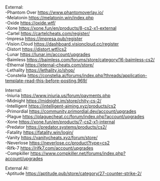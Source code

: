 External:                                                                                                                              
-Phantom Over           https://www.phantomoverlay.io/                                                                                                  
-Melatonin	        https://melatonin.win/index.php                                                                                                                              
-Oxide		        https://oxide.wtf/                                                                                                                              
-Xone		        https://xone.fun/en/products/8-cs2-x1-external                                                                                                                              
-Cartel		        https://cartelcheats.com/register/                                                                                                                              
-Impresa	        https://impresa.pub/register                                                                                                                              
-Vision.Cloud	        https://dashboard.visioncloud.cc/register    
-Distort        https://distort.wtf/cs2                                                                                                                          
-Lunar		        https://lunar.im/account/upgrades                                                                                                                              
-Baimless	        https://baimless.com/forums/store/category/16-baimless-cs2/                                                                                                                              
-Ethernal	        https://eternal-cheats.com/store/                                                                                                                              
-Lethality	        https://lethality.io/shop/                                                                                                                              
-Constelia	        https://constelia.ai/forums/index.php?threads/application-template-read-this-before-posting.969/                                                                                                                              
                                                                                                                                                                                                                                                            
Internal:                                                                                                                              
-Iniuria	        https://www.iniuria.us/forum/payments.php                                                                                                                              
-Midnight	        https://midnight.im/store/chity-cs-2/                                                                                                                              
-Intelligent	        https://intelligent-aiming.xyz/products/cs2                                                                                                                              
-Primordial	        https://community.primordial.dev/account/upgrades                                                                                                                              
-Plague		        https://plaguecheat.cc/forum/index.php?account/upgrades                                                                                                                              
-Xone		        https://xone.fun/en/products/7-cs2-x1-internal                                                                                                                              
-Predator	        https://predator.systems/products/cs2/                                                                                                                              
-Fatality	        https://fatality.win/login/                                                                                                                              
-Vanity		        https://vanitycheats.xyz/forum/store/                                                                                                                              
-Neverlose	        https://neverlose.cc/product?type=cs2                                                                                                                              
-Rifk-7		        https://rifk7.com/account/upgrades                                                                                                                              
-Compkiller	        https://www.compkiller.net/forums/index.php?account/upgrades                                                                                                                              
                                                                                                                                                                                                                                                            
External AI:                                                                                                                              
-Aptitude	        https://aptitude.pub/store/category/27-counter-strike-2/                                                                                                                              
